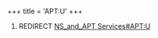 +++
title = 'APT:U'
+++

1.  REDIRECT [NS_and_APT
    Services#APT:U](NS_and_APT_Services#APT:U "wikilink")